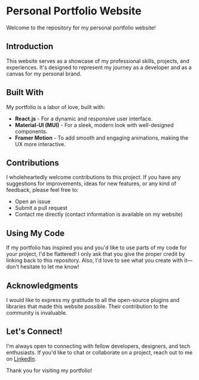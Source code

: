 # Personal Portfolio Website

Welcome to the repository for my personal portfolio website!

## Introduction

This website serves as a showcase of my professional skills, projects, and experiences. It's designed to represent my journey as a developer and as a canvas for my personal brand.

## Built With

My portfolio is a labor of love, built with:

- **React.js** - For a dynamic and responsive user interface.
- **Material-UI (MUI)** - For a sleek, modern look with well-designed components.
- **Framer Motion** - To add smooth and engaging animations, making the UX more interactive.

## Contributions

I wholeheartedly welcome contributions to this project. If you have any suggestions for improvements, ideas for new features, or any kind of feedback, please feel free to:

- Open an issue
- Submit a pull request
- Contact me directly (contact information is available on my website)

## Using My Code

If my portfolio has inspired you and you'd like to use parts of my code for your project, I'd be flattered! I only ask that you give the proper credit by linking back to this repository. Also, I'd love to see what you create with it—don't hesitate to let me know!

## Acknowledgments

I would like to express my gratitude to all the open-source plugins and libraries that made this website possible. Their contribution to the community is invaluable.

## Let's Connect!

I'm always open to connecting with fellow developers, designers, and tech enthusiasts. If you'd like to chat or collaborate on a project, reach out to me on [LinkedIn](https://linkedin.com/in/marco-braggion).


Thank you for visiting my portfolio!
